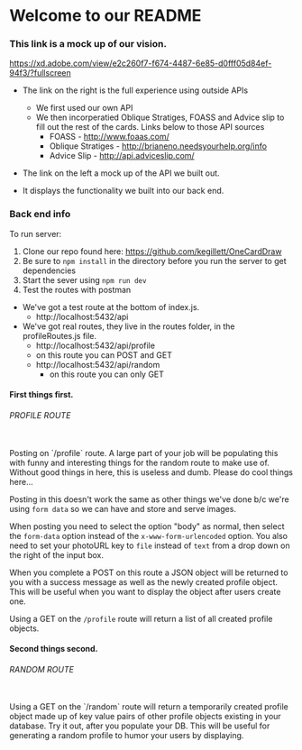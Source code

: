 # Welcome to our README

###  This link is a mock up of our vision.
https://xd.adobe.com/view/e2c260f7-f674-4487-6e85-d0fff05d84ef-94f3/?fullscreen
  - The link on the right is the full experience using outside APIs
    - We first used our own API
    - We then incorperatied Oblique Stratiges, FOASS and Advice slip to fill out the rest of the cards. Links below to those API sources
      - FOASS - http://www.foaas.com/
      - Oblique Stratiges - http://brianeno.needsyourhelp.org/info
      - Advice Slip -  http://api.adviceslip.com/

- The link on the left a mock up of the API we built out.
 - It displays the functionality we built into our back end.

### Back end info
To run server:
1. Clone our repo found here: https://github.com/kegillett/OneCardDraw
2. Be sure to `npm install` in the directory before you run the server to get dependencies
2. Start the sever using `npm run dev`
2. Test the routes with postman

  - We've got a test route at the bottom of index.js.
    - http://localhost:5432/api
  - We've got real routes, they live in the routes folder, in the profileRoutes.js file.
    -  http://localhost:5432/api/profile
      - on this route you can POST and GET
    - http://localhost:5432/api/random
      - on this route you can only GET

#### First things first.
###### PROFILE ROUTE
<br>
  Posting on `/profile` route.
  A large part of your job will be populating this with funny and interesting things for the random route to make use of. Without good things in here, this is useless and dumb. Please do cool things here...


  Posting in this doesn't work the same as other things we've done b/c we're using `form data` so we can have and store and serve images.


  When posting you need to select the option "body" as normal, then select the `form-data` option instead of the `x-www-form-urlencoded` option.
  You also need to set your photoURL key to `file` instead of `text` from a drop down on the right of the input box.

  When you complete a POST on this route a JSON object will be returned to you with a success message as well as the newly created profile object. This will be useful when you want to display the object after users create one.

  Using a GET on the `/profile` route will return a list of all created profile objects.

#### Second things second.
###### RANDOM ROUTE
<br>
  Using a GET on the `/random` route will return a temporarily created profile object made up of key value pairs of other profile objects existing in your database. Try it out, after you populate your DB. This will be useful for generating a random profile to humor your users by displaying.
